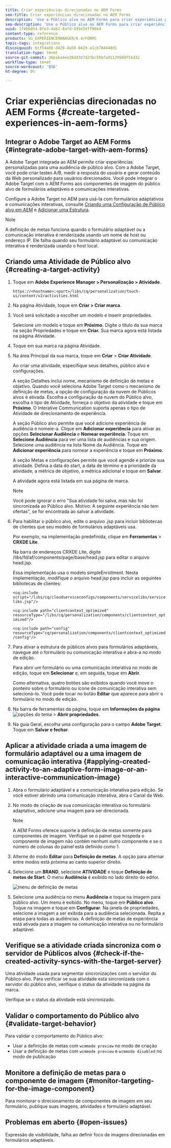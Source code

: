```yaml
---
title: Criar experiências direcionadas no AEM Forms
seo-title: Criar experiências direcionadas no AEM Forms
description: 'Use o Público alvo no AEM Forms para criar experiências personalizadas para clientes direcionados. '
seo-description: 'Use o Público alvo no AEM Forms para criar experiências personalizadas para clientes direcionados. '
uuid: 174b6054-8fe3-4ab2-8afd-435e5dff9044
content-type: reference
products: SG_EXPERIENCEMANAGER/6.4/FORMS
topic-tags: integrations
discoiquuid: 6cf54a08-d429-4a58-8429-a1cb784448d1
translation-type: tm+mt
source-git-commit: 36baba4ee20dd3d7d23bc50bfa91129588f55d32
workflow-type: tm+mt
source-wordcount: '856'
ht-degree: 0%

---
```



# Criar experiências direcionadas no AEM Forms {#create-targeted-experiences-in-aem-forms}

## Integrar o Adobe Target ao AEM Forms {#integrate-adobe-target-with-aem-forms}

A Adobe Target integrada ao AEM permite criar experiências personalizadas para uma audiência de público alvo. Com a Adobe Target, você pode criar testes A/B, medir a resposta do usuário e gerar conteúdo da Web personalizado para usuários direcionados. Você pode integrar o Adobe Target com o AEM Forms aos componentes de imagem do público alvo de formulários adaptáveis e comunicações interativas.

Configure a Adobe Target no AEM para usá-la com formulários adaptativos e comunicações interativas, consulte [Criando uma Configuração de Público alvo em AEM](/help/sites-administering/target.md) e [Adicionar uma Estrutura](/help/sites-administering/target.md).

>[!NOTE]
>
>A definição de metas funciona quando o formulário adaptável ou a comunicação interativa é renderizada usando um nome de host ou endereço IP. Ele falha quando seu formulário adaptável ou comunicação interativa é renderizada usando o host local.

## Criando uma Atividade de Público alvo {#creating-a-target-activity}

1. Toque em **Adobe Experience Manager > Personalização > Atividade**.

   `https://<hostname>:<port>/libs/cq/personalization/touch-ui/content/v2/activities.html`

1. Na página Atividade, toque em **Criar > Criar marca**.
1. Você será solicitado a escolher um modelo e inserir propriedades.

   Selecione um modelo e toque em **Próximo.** Digite o título da sua marca na seção Propriedades e toque em  **Criar.**
Sua marca agora está listada na página Atividade.

1. Toque em sua marca na página Atividade.
1. Na área Principal da sua marca, toque em **Criar** > **Criar Atividade**.

   Ao criar uma atividade, especifique seus detalhes, público alvo e configurações.

   A seção Detalhes inclui nome, mecanismo de definição de metas e objetivo. Quando você seleciona Adobe Target como o mecanismo de definição de metas, a opção de configuração da nuvem de Públicos alvos é ativada. Escolha a configuração da nuvem do Público alvo, escolha o tipo de Atividade, forneça o objetivo da atividade e toque em **Próximo**. O Interative Communication suporta apenas o tipo de Atividade de direcionamento de experiência.

   A seção Público alvo permite que você adicione experiência de audiência e nomeie-a. Clique em **Adicionar experiência** para ativar as opções **Selecionar Audiência** e **Nomear experiência**. Toque em **Selecione Audiência** para ver uma lista de audiências e sua origem. Selecione uma audiência na lista Nome da Audiência. Toque em **Adicionar experiência** para nomear a experiência e toque em **Próximo**.

   A seção Metas e configurações permite que você agende e priorize sua atividade. Defina a data do start, a data de término e a prioridade da atividade, a métrica de objetivo, a métrica adicional e toque em **Salvar**.

   A atividade agora está listada em sua página de marca.

   >[!NOTE]
   >
   >Você pode ignorar o erro &quot;Sua atividade foi salva, mas não foi sincronizada ao Público alvo. Motivo: A seguinte experiência não tem ofertas&quot;, se for encontrada ao salvar a atividade.

1. Para habilitar o público alvo, edite o arquivo .jsp para incluir bibliotecas de clientes que seu modelo de formulários adaptáveis usa.

   Por exemplo, na implementação predefinida, clique em **Ferramentas** > **CRXDE Lite**.

   Na barra de endereços CRXDE Lite, digite /libs/fd/af/components/page/base/head.jsp para editar o arquivo head.jsp.

   Essa implementação usa o modelo simpleEnrollment. Nesta implementação, modifique o arquivo head.jsp para incluir as seguintes bibliotecas de clientes:

   `<cq:include script="/libs/cq/cloudserviceconfigs/components/servicelibs/servicelibs.jsp"/>`

   `<cq:include path="clientcontext_optimized" resourceType="/libs/cq/personalization/components/clientcontext_optimized"/>`

   `<cq:include path="config" resourceType="cq/personalization/components/clientcontext_optimized/config"/>`

1. Para ativar a estrutura de públicos alvos para formulários adaptáveis, navegue até o formulário ou comunicação interativa e abra-a no modo de edição.

   Para abrir um formulário ou uma comunicação interativa no modo de edição, toque em **Selecionar** e, em seguida, toque em **Abrir**.

   Como alternativa, quatro botões são exibidos quando você move o ponteiro sobre o formulário ou ícone de comunicação interativa sem selecioná-lo. Você pode tocar no botão **Editar** que aparece para abrir o formulário no modo de edição.

1. Na barra de ferramentas da página, toque em **Informações da página** ![opções do tema](assets/theme-options.png) > **Abrir propriedades**.
1. Na guia Geral, escolha uma configuração para o campo **Adobe Target**. Toque em **Salvar e fechar**.

## Aplicar a atividade criada a uma imagem de formulário adaptável ou a uma imagem de comunicação interativa {#applying-created-activity-to-an-adaptive-form-image-or-an-interactive-communication-image}

1. Abra o formulário adaptável e a comunicação interativa para edição. Se você estiver abrindo uma comunicação interativa, abra o Canal da Web.

1. No modo de criação de sua comunicação interativa ou formulário adaptativo, adicione uma imagem para ser direcionada.

   >[!NOTE]
   >
   >A AEM Forms oferece suporte à definição de metas somente para componentes de imagem. Verifique se o painel que hospeda o componente de imagem não contém nenhum outro componente e se o número de colunas do painel está definido como 1.

1. Alterne do modo **Editar** para **Definição de metas**. A opção para alternar entre modos está próxima ao canto superior direito.
1. Selecione um **BRAND**, selecione **ATIVIDADE** e toque **Definição de metas de Start**. O menu **Audiência** é exibido no lado direito do editor.

   ![menu de definição de metas](assets/targeting-menu.png)

1. Selecione uma audiência no menu **Audiência** e toque na imagem para público alvo. Um menu é exibido. No menu, toque em **Público alvo**. Toque na imagem e toque em **Configurar**. Na janela de propriedades, selecione a imagem a ser exibida para a audiência selecionada. Repita a etapa para todas as audiências. A definição de metas de experiência está ativada para a imagem na comunicação interativa ou no formulário adaptável.

## Verifique se a atividade criada sincroniza com o servidor de Públicos alvos {#check-if-the-created-activity-syncs-with-the-target-server}

Uma atividade usada para segmentar sincronizações com o servidor do Público alvo. Para verificar se sua atividade está sincronizada com o servidor do público alvo, verifique o status da atividade na página da marca.

Verifique se o status da atividade está sincronizado.

## Validar o comportamento do Público alvo {#validate-target-behavior}

Para validar o comportamento do Público alvo:

* Usar a definição de metas com `wcmmode preview` no modo de criação
* Usar a definição de metas com `wcmmode preview` e `wcmmode disabled` no modo de publicação

## Monitore a definição de metas para o componente de imagem {#monitor-targeting-for-the-image-component}

Para monitorar o direcionamento de componentes de imagem em seu formulário, publique suas imagens, atividades e formulário adaptável.

## Problemas em aberto {#open-issues}

Expressão de visibilidade, falha ao definir foco de imagens direcionadas em formulários adaptáveis.
